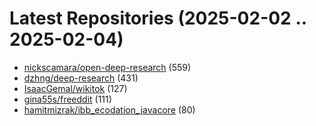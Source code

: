 # Latest Repositories (2025-02-02 .. 2025-02-04)

- [nickscamara/open-deep-research](https://github.com/nickscamara/open-deep-research) (559)
- [dzhng/deep-research](https://github.com/dzhng/deep-research) (431)
- [IsaacGemal/wikitok](https://github.com/IsaacGemal/wikitok) (127)
- [gina55s/freeddit](https://github.com/gina55s/freeddit) (111)
- [hamitmizrak/ibb_ecodation_javacore](https://github.com/hamitmizrak/ibb_ecodation_javacore) (80)
